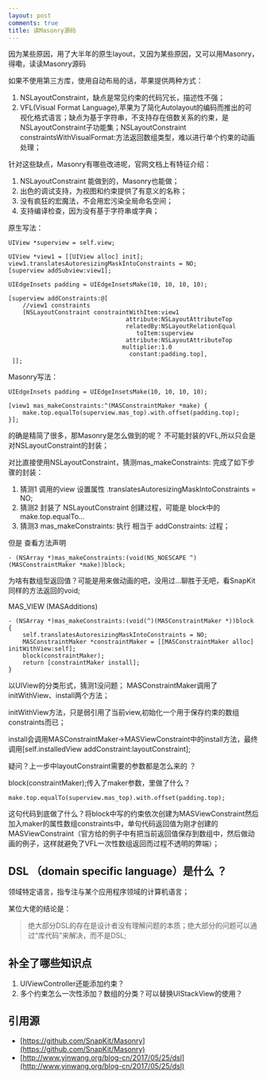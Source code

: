 ```yaml
---
layout: post
comments: true
title: 读Masonry源码
---
```


因为某些原因，用了大半年的原生layout，又因为某些原因，又可以用Masonry，得嘞，读读Masonry源码

如果不使用第三方库，使用自动布局的话，苹果提供两种方式：
1. NSLayoutConstraint，缺点是常见约束的代码冗长，描述性不强；
2. VFL(Visual Format Language),苹果为了简化Autolayout的编码而推出的可视化格式语言；缺点为基于字符串，不支持存在倍数关系的约束，是NSLayoutConstraint子功能集；NSLayoutConstraint constraintsWithVisualFormat:方法返回数组类型，难以进行单个约束的动画处理；
   
针对这些缺点，Masonry有哪些改进呢，官网文档上有特征介绍：
1. NSLayoutConstraint 能做到的，Masonry也能做；
2. 出色的调试支持，为视图和约束提供了有意义的名称；
3. 没有疯狂的宏魔法，不会用宏污染全局命名空间；
4. 支持编译检查，因为没有基于字符串或字典；

原生写法：
```objc
UIView *superview = self.view;

UIView *view1 = [[UIView alloc] init];
view1.translatesAutoresizingMaskIntoConstraints = NO;
[superview addSubview:view1];

UIEdgeInsets padding = UIEdgeInsetsMake(10, 10, 10, 10);

[superview addConstraints:@[
    //view1 constraints
    [NSLayoutConstraint constraintWithItem:view1
                                 attribute:NSLayoutAttributeTop
                                 relatedBy:NSLayoutRelationEqual
                                    toItem:superview
                                 attribute:NSLayoutAttributeTop
                                multiplier:1.0
                                  constant:padding.top],
 ]];
```
Masonry写法：
```objc
UIEdgeInsets padding = UIEdgeInsetsMake(10, 10, 10, 10);

[view1 mas_makeConstraints:^(MASConstraintMaker *make) {
    make.top.equalTo(superview.mas_top).with.offset(padding.top); 
}];
```
的确是精简了很多，那Masonry是怎么做到的呢？
不可能封装的VFL,所以只会是对NSLayoutConstraint的封装；

对比直接使用NSLayoutConstraint，猜测mas_makeConstraints: 完成了如下步骤的封装：

1. 猜测1 调用的view 设置属性 .translatesAutoresizingMaskIntoConstraints = NO;
2. 猜测2 封装了 NSLayoutConstraint 创建过程，可能是 block中的 make.top.equalTo... 
3. 猜测3 mas_makeConstraints: 执行 相当于 addConstraints: 过程；

但是 查看方法声明 
```objc
- (NSArray *)mas_makeConstraints:(void(NS_NOESCAPE ^)(MASConstraintMaker *make))block;
```
为啥有数组型返回值？可能是用来做动画的吧，没用过...聊胜于无吧，看SnapKit同样的方法返回的void;

MAS_VIEW (MASAdditions)
```objc
- (NSArray *)mas_makeConstraints:(void(^)(MASConstraintMaker *))block {
    self.translatesAutoresizingMaskIntoConstraints = NO;
    MASConstraintMaker *constraintMaker = [[MASConstraintMaker alloc] initWithView:self];
    block(constraintMaker);
    return [constraintMaker install];
}
```
以UIView的分类形式，猜测1没问题；
MASConstraintMaker调用了 initWithView、install两个方法；

initWithView方法，只是弱引用了当前view,初始化一个用于保存约束的数组constraints而已；

install会调用MASConstraintMaker->MASViewConstraint中的install方法，最终调用[self.installedView addConstraint:layoutConstraint];

疑问？上一步中layoutConstraint需要的参数都是怎么来的 ？

block(constraintMaker);传入了maker参数，里做了什么？
```objc
make.top.equalTo(superview.mas_top).with.offset(padding.top);
```
这句代码到底做了什么？将block中写的约束依次创建为MASViewConstraint然后加入maker的属性数组constraints中，单句代码返回值为刚才创建的MASViewConstraint（官方给的例子中有把当前返回值保存到数组中，然后做动画的例子，这样就避免了VFL一次性数组返回而过程不透明的弊端）；


## DSL （domain specific language）是什么 ？
领域特定语言，指专注与某个应用程序领域的计算机语言；

某位大佬的结论是：
> 绝大部分DSL的存在是设计者没有理解问题的本质；绝大部分的问题可以通过“库代码”来解决，而不是DSL;

## 补全了哪些知识点
1. UIViewController还能添加约束？
2. 多个约束怎么一次性添加？数组的分类？可以替换UIStackView的使用？

## 引用源
+ [https://github.com/SnapKit/Masonry](https://github.com/SnapKit/Masonry)
+ [http://www.yinwang.org/blog-cn/2017/05/25/dsl](http://www.yinwang.org/blog-cn/2017/05/25/dsl)

  
 
